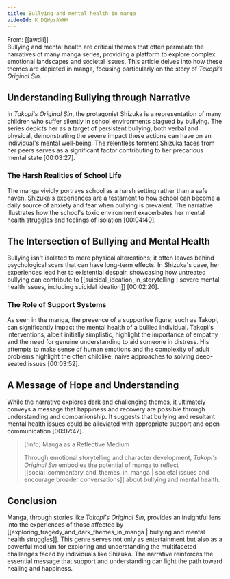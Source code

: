 ```yaml
---
title: Bullying and mental health in manga
videoId: K_DQWpsAWHM
---
```


From: [[awdii]] <br/> 
Bullying and mental health are critical themes that often permeate the narratives of many manga series, providing a platform to explore complex emotional landscapes and societal issues. This article delves into how these themes are depicted in manga, focusing particularly on the story of *Takopi's Original Sin*.

## Understanding Bullying through Narrative

In *Takopi's Original Sin*, the protagonist Shizuka is a representation of many children who suffer silently in school environments plagued by bullying. The series depicts her as a target of persistent bullying, both verbal and physical, demonstrating the severe impact these actions can have on an individual's mental well-being. The relentless torment Shizuka faces from her peers serves as a significant factor contributing to her precarious mental state <a class="yt-timestamp" data-t="00:03:27">[00:03:27]</a>.

### The Harsh Realities of School Life

The manga vividly portrays school as a harsh setting rather than a safe haven. Shizuka's experiences are a testament to how school can become a daily source of anxiety and fear when bullying is prevalent. The narrative illustrates how the school's toxic environment exacerbates her mental health struggles and feelings of isolation <a class="yt-timestamp" data-t="00:04:40">[00:04:40]</a>.

## The Intersection of Bullying and Mental Health

Bullying isn't isolated to mere physical altercations; it often leaves behind psychological scars that can have long-term effects. In Shizuka's case, her experiences lead her to existential despair, showcasing how untreated bullying can contribute to [[suicidal_ideation_in_storytelling | severe mental health issues, including suicidal ideation]] <a class="yt-timestamp" data-t="00:02:20">[00:02:20]</a>.

### The Role of Support Systems

As seen in the manga, the presence of a supportive figure, such as Takopi, can significantly impact the mental health of a bullied individual. Takopi's interventions, albeit initially simplistic, highlight the importance of empathy and the need for genuine understanding to aid someone in distress. His attempts to make sense of human emotions and the complexity of adult problems highlight the often childlike, naive approaches to solving deep-seated issues <a class="yt-timestamp" data-t="00:03:52">[00:03:52]</a>.

## A Message of Hope and Understanding

While the narrative explores dark and challenging themes, it ultimately conveys a message that happiness and recovery are possible through understanding and companionship. It suggests that bullying and resultant mental health issues could be alleviated with appropriate support and open communication <a class="yt-timestamp" data-t="00:07:47">[00:07:47]</a>.

> [!info] Manga as a Reflective Medium
>
> Through emotional storytelling and character development, *Takopi's Original Sin* embodies the potential of manga to reflect [[social_commentary_and_themes_in_manga | societal issues and encourage broader conversations]] about bullying and mental health.

## Conclusion

Manga, through stories like *Takopi's Original Sin*, provides an insightful lens into the experiences of those affected by [[exploring_tragedy_and_dark_themes_in_manga | bullying and mental health struggles]]. This genre serves not only as entertainment but also as a powerful medium for exploring and understanding the multifaceted challenges faced by individuals like Shizuka. The narrative reinforces the essential message that support and understanding can light the path toward healing and happiness.